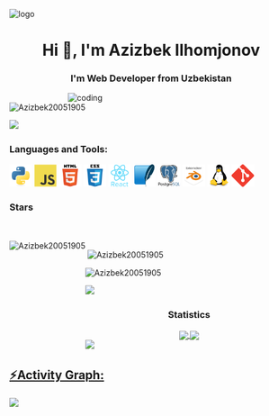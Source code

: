 ![logo](https://github.com/Azizbek20051905/Azizbek-Ilhomjonov/blob/main/GithubBaunners.png)
<h1 align="center">Hi 👋, I'm Azizbek Ilhomjonov</h1>
<h3 align="center">I'm Web Developer from Uzbekistan</h3>

<img align="right" alt="coding" width='400' src="https://i.pinimg.com/originals/18/a4/94/18a4949fc9c8067172d3b96e302e7097.gif">

<p align="left"> <img src="https://komarev.com/ghpvc/?username=Azizbek20051905&label=Profile%20views&color=0e75b6&style=flat" alt="Azizbek20051905" /> </p>

<div> <a href="https://github.com/Azizbek20051905" target="_blank"><img src="https://img.shields.io/badge/GitHub-100000?style=for-the-badge&logo=github&logoColor=white" target="_blank"></a>
</div><h3 align="left">Languages and Tools:</h3>
<p align="left">
<img src="https://raw.githubusercontent.com/teamedwardforever/Readme-Generator/71f25dd8b98329b168142a6b782a107b75eab178/svg/Skills/Languages/python-original.svg" alt="Python" width="40" height="40"/>
<img src="https://raw.githubusercontent.com/teamedwardforever/Readme-Generator/71f25dd8b98329b168142a6b782a107b75eab178/svg/Skills/Languages/javascript-original.svg" alt="Javascript" width="40" height="40"/>
<img src="https://raw.githubusercontent.com/teamedwardforever/Readme-Generator/71f25dd8b98329b168142a6b782a107b75eab178/svg/Skills/Frontend/html5-original-wordmark.svg" alt="HTML" width="40" height="40"/>
<img src="https://raw.githubusercontent.com/teamedwardforever/Readme-Generator/71f25dd8b98329b168142a6b782a107b75eab178/svg/Skills/Frontend/css3-original-wordmark.svg" alt="Css" width="40" height="40"/>
<img src="https://raw.githubusercontent.com/teamedwardforever/Readme-Generator/71f25dd8b98329b168142a6b782a107b75eab178/svg/Skills/Frontend/react-original-wordmark.svg" alt="React" width="40" height="40"/>
<img src="https://raw.githubusercontent.com/teamedwardforever/Readme-Generator/71f25dd8b98329b168142a6b782a107b75eab178/svg/Skills/Database/sqlite-icon.svg" alt="Sqlite" width="40" height="40"/>
<img src="https://raw.githubusercontent.com/teamedwardforever/Readme-Generator/71f25dd8b98329b168142a6b782a107b75eab178/svg/Skills/Database/postgresql-original-wordmark.svg" alt="Postgresql" width="40" height="40"/>
<img src="https://raw.githubusercontent.com/teamedwardforever/Readme-Generator/71f25dd8b98329b168142a6b782a107b75eab178/svg/Skills/Software/blender_community_badge_white.svg" alt="Blender" width="40" height="40"/>
<img src="https://raw.githubusercontent.com/teamedwardforever/Readme-Generator/71f25dd8b98329b168142a6b782a107b75eab178/svg/Skills/Other/linux-original.svg" alt="Linux" width="40" height="40"/>
<img src="https://raw.githubusercontent.com/teamedwardforever/Readme-Generator/71f25dd8b98329b168142a6b782a107b75eab178/svg/Skills/Other/git-scm-icon.svg" alt="Git" width="40" height="40"/>
</p>

<h3 align="left">Stars</h3>
<br>
<br>
<img align="left" height="180em" src="https://github-readme-stats.vercel.app/api/top-langs/?username=Azizbek20051905&layout=compact&theme=react" alt=Azizbek20051905 />

<p>&nbsp;<img align="center" height="180em" src="https://github-readme-stats.vercel.app/api?username=Azizbek20051905&show_icons=true&locale=en&theme=react" alt="Azizbek20051905" /></p>

<p><img align="center" height="180em" src="https://github-readme-streak-stats.herokuapp.com/?user=Azizbek20051905&theme=react" alt="Azizbek20051905" /></p>

<img src="https://user-images.githubusercontent.com/73097560/115834477-dbab4500-a447-11eb-908a-139a6edaec5c.gif"><h3 align="center">Statistics</h3>
<div align="center">
<a href="https://github.com/Azizbek20051905">
<img align="center" src="http://github-profile-summary-cards.vercel.app/api/cards/stats?username=Azizbek20051905&theme=2077" height="180em" />
<img align="center" src="http://github-profile-summary-cards.vercel.app/api/cards/profile-details?username=Azizbek20051905&theme=react" height="180em" />
</div>
<img src="https://user-images.githubusercontent.com/73097560/115834477-dbab4500-a447-11eb-908a-139a6edaec5c.gif"><h2 align="left">⚡Activity Graph:</h2>
<img align="center" src="https://github-readme-activity-graph.vercel.app/graph?username=Azizbek20051905&theme=react"/>
